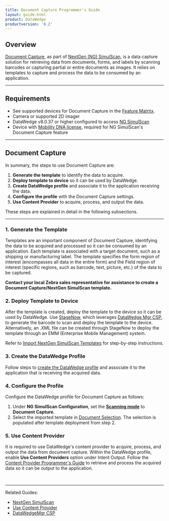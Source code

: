 ```yaml
---
title: Document Capture Programmer's Guide
layout: guide.html
product: DataWedge
productversion: '8.2'
---
```


## Overview

[Document Capture](../../input/barcode/#documentselectiondocumentcapture), as part of [NextGen (NG) SimulScan](../../input/barcode/#nextgensimulscanconfiguration), is a data capture solution for retrieving data from documents, forms, and labels by scanning barcodes or capturing partial or entire documents as images. It relies on <!--[templates](../../templatebuilder)-->templates to capture and process the data to be consumed by an application. 

-----

## Requirements

* See supported devices for Document Capture in the [Feature Matrtix](../../matrix).
* Camera or supported 2D imager
* DataWedge v8.0.37 or higher configured to access [NG SimulScan](../../input/barcode/#nextgensimulscanconfiguration)
* Device with [Mobility DNA license](/licensing), required for NG SimulScan's Document Capture feature

-----

## Document Capture

In summary, the steps to use Document Capture are:
1. **Generate the template** to identify the data to acquire.
2. **Deploy template to device** so it can be used by DataWedge.
3. **Create DataWedge profile** and associate it to the application receiving the data.
4. **Configure the profile** with the Document Capture settings.
5. **Use Content Provider** to acquire, process, and output the data.

These steps are explained in detail in the following subsections.

-----

### 1. Generate the Template

Templates are an important component of Document Capture, identifying the data to be acquired and processed so it can be consumed by an application. Each template is associated with a target document, such as a shipping or manufacturing label. The template specifies the form region of interest (encompasses all data in the entire form) and the Field region of interest (specific regions, such as barcode, text, picture, etc.) of the data to be captured.

**Contact your local Zebra sales representative for assistance to create a Document Capture/NextGen SimulScan template.**

<!--See [Template Builder](../../templatebuilder/#usingtemplatebuilder) for instructions to generate the template as an .XML file. -->

### 2. Deploy Template to Device

After the template is created, deploy the template to the device so it can be used by DataWedge. Use [StageNow](/stagenow), which leverages [DataWedge Mgr CSP](/mx/datawedgemgr), to generate the barcode to scan and deploy the template to the device. Alternatively, an .XML file can be created through StageNow to deploy the template through an EMM (Enterprise Mobile Management) system.

Refer to [Import NextGen SimulScan Templates](../../admin/#importnextgensimulscantemplates) for step-by-step instructions.

### 3. Create the DataWedge Profile

Follow steps to [create the DataWedge profile](../../createprofile/#createanewprofile) and associate it to the application that is receiving the acquired data.

### 4. Configure the Profile

Configure the DataWedge profile for Document Capture as follows:
1. Under **NG SimulScan Configuration**, set the **[Scanning mode](../../input/barcode/#scanningmodes-1)** to **Document Capture**.
2. Select the imported template in [Document Selection](../../input/barcode/#documentselectiondocumentcapture). The selection is populated after template deployment from step 2.

### 5. Use Content Provider

It is required to use DataWedge's content provider to acquire, process, and output the data from document capture. Within the DataWedge profile, enable **Use Content Providers** option under Intent Output. Follow the [Content Provider Programmer's Guide](../../programmers-guides/content-provider/) to retrieve and process the acquired data so it can be output to the application.

<br>

-----

Related Guides: 

* [NextGen SimulScan](../../input/barcode/#nextgensimulscanconfiguration)
* [Use Content Provider](../../programmers-guides/content-provider/)
* [DataWedgeMgr CSP](/mx/datawedgemgr)
<!-- * [Template Builder](../../templatebuilder) -->

